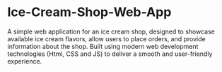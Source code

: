 # Ice-Cream-Shop-Web-App
A simple web application for an ice cream shop, designed to showcase available ice cream flavors, allow users to place orders, and provide information about the shop. Built using modern web development technologies (Html, CSS and JS) to deliver a smooth and user-friendly experience.
